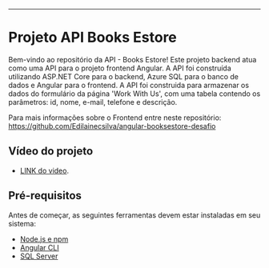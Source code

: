 ---

# Projeto API Books Estore

Bem-vindo ao repositório da API - Books Estore! Este projeto backend atua como uma API para o projeto frontend Angular. A API foi construída utilizando ASP.NET Core para o backend, Azure SQL para o banco de dados e Angular para o frontend. A API foi construida para armazenar os dados do formulário da página 'Work With Us', com uma tabela contendo os parâmetros: id, nome, e-mail, telefone e descrição.

Para mais informações sobre o Frontend entre neste repositório: 
https://github.com/Edilainecsilva/angular-booksestore-desafio

## Vídeo do projeto
  - [LINK do video](https://www.youtube.com/watch?v=JbI179rQjo4).

## Pré-requisitos

Antes de começar, as seguintes ferramentas devem estar instaladas em seu sistema:

- [Node.js e npm](https://nodejs.org/)
- [Angular CLI](https://angular.io/cli)
- [SQL Server](https://www.microsoft.com/en-us/sql-server/sql-server-downloads)


